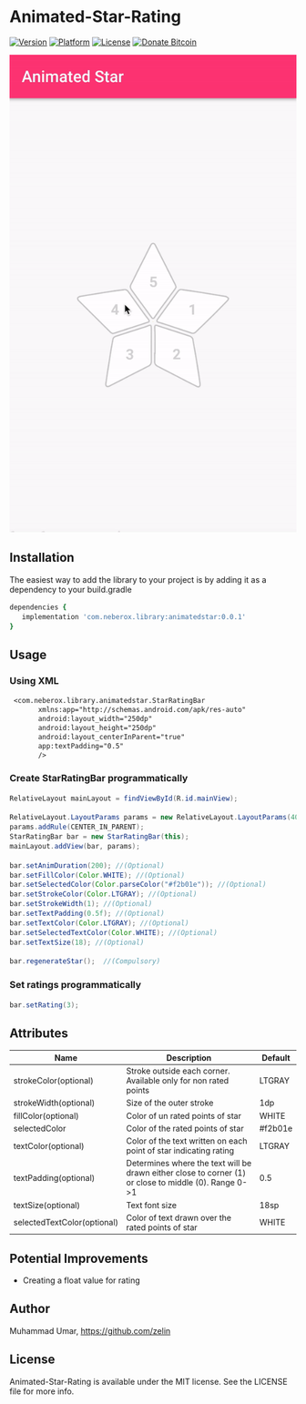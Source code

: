 # Animated-Star-Rating

[![Version](https://img.shields.io/badge/Version-0.0.1-brightgreen.svg)](https://github.com/zelin/Animated-Star-Rating)
[![Platform](https://img.shields.io/badge/Platform-Android-orange.svg)](https://github.com/zelin/Animated-Star-Rating)
[![License](https://img.shields.io/badge/License-MIT-black.svg)](https://github.com/zelin/Animated-Star-Rating)
[![Donate Bitcoin](https://img.shields.io/badge/Donate-Bitcoin-green.svg)](http://neberox.tk/donate/?amount=2&currency=USD)

![Screenshot 1](./Screenshots/image.gif)

## Installation

The easiest way to add the library to your project is by adding it as a dependency to your build.gradle

```ruby
dependencies {
   implementation 'com.neberox.library:animatedstar:0.0.1'
}
```

## Usage

### Using XML

 ```
  <com.neberox.library.animatedstar.StarRatingBar
        xmlns:app="http://schemas.android.com/apk/res-auto"
        android:layout_width="250dp"
        android:layout_height="250dp"
        android:layout_centerInParent="true"
        app:textPadding="0.5"
        />

```

### Create StarRatingBar programmatically

```java  
RelativeLayout mainLayout = findViewById(R.id.mainView);

RelativeLayout.LayoutParams params = new RelativeLayout.LayoutParams(400, 400);
params.addRule(CENTER_IN_PARENT);
StarRatingBar bar = new StarRatingBar(this);
mainLayout.addView(bar, params);

bar.setAnimDuration(200); //(Optional)
bar.setFillColor(Color.WHITE); //(Optional)
bar.setSelectedColor(Color.parseColor("#f2b01e")); //(Optional)
bar.setStrokeColor(Color.LTGRAY); //(Optional)
bar.setStrokeWidth(1); //(Optional)
bar.setTextPadding(0.5f); //(Optional)
bar.setTextColor(Color.LTGRAY); //(Optional)
bar.setSelectedTextColor(Color.WHITE); //(Optional)
bar.setTextSize(18); //(Optional)

bar.regenerateStar();  //(Compulsory)
```
### Set ratings programmatically

```java
bar.setRating(3);
```

## Attributes

| Name | Description | Default
| ------ | ------ | ------ |
| strokeColor(optional) | Stroke outside each corner. Available only for non rated points | LTGRAY |
| strokeWidth(optional) | Size of the outer stroke | 1dp |
| fillColor(optional) | Color of un rated points of star | WHITE |
| selectedColor | Color of the rated points of star  | #f2b01e |
| textColor(optional) | Color of the text written on each point of star indicating rating | LTGRAY |
| textPadding(optional) | Determines where the text will be drawn either close to corner (1) or close to middle (0). Range 0->1  | 0.5 |
| textSize(optional) | Text font size | 18sp |
| selectedTextColor(optional) | Color of text drawn over the rated points of star | WHITE |

## Potential Improvements
* Creating a float value for rating

## Author

Muhammad Umar, https://github.com/zelin

## License

Animated-Star-Rating is available under the MIT license. See the LICENSE file for more info.
